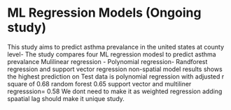 # ML Regression Models (Ongoing study)


This study aims to predict asthma prevalance in the united states at county level- 
The study compares four ML regression modesl to predict asthma prevalance
Mulilinear regression - Polynomial regression- Randforest regression and support vector regression 
non-spatial model results shows the highest prediction on Test data is polynomial regression with adjusted r square of 0.68
random forest 0.65 
support vector and multiliner regresssion= 0.58 
We dont need to make it as weighted regression adding spaatial lag should make it unique study.
